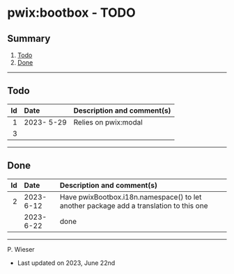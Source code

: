 # pwix:bootbox - TODO

## Summary

1. [Todo](#todo)
2. [Done](#done)

---
## Todo

|   Id | Date       | Description and comment(s) |
| ---: | :---       | :---                       |
|    1 | 2023- 5-29 | Relies on pwix:modal |
|    3 |  |  |

---
## Done

|   Id | Date       | Description and comment(s) |
| ---: | :---       | :---                       |
|    2 | 2023- 6-12 | Have pwixBootbox.i18n.namespace() to let another package add a translation to this one |
|      | 2023- 6-22 | done |

---
P. Wieser
- Last updated on 2023, June 22nd
